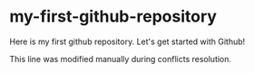 # my-first-github-repository
Here is my first github repository. Let's get started with Github!

This line was modified manually during conflicts resolution.